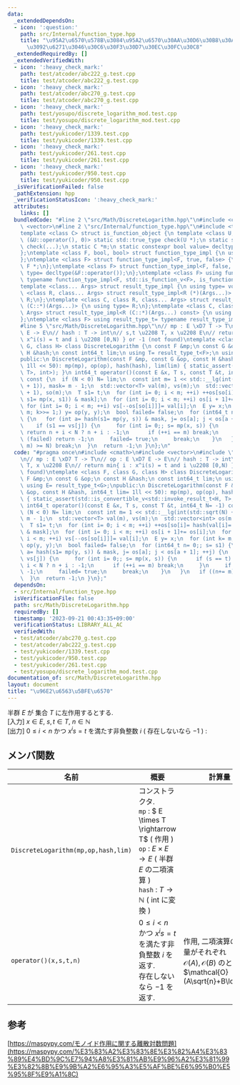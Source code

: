 ```yaml
---
data:
  _extendedDependsOn:
  - icon: ':question:'
    path: src/Internal/function_type.hpp
    title: "\u95A2\u6570\u578B\u3084\u95A2\u6570\u30AA\u30D6\u30B8\u30A7\u30AF\u30C8\
      \u3092\u6271\u3046\u30C6\u30F3\u30D7\u30EC\u30FC\u30C8"
  _extendedRequiredBy: []
  _extendedVerifiedWith:
  - icon: ':heavy_check_mark:'
    path: test/atcoder/abc222_g.test.cpp
    title: test/atcoder/abc222_g.test.cpp
  - icon: ':heavy_check_mark:'
    path: test/atcoder/abc270_g.test.cpp
    title: test/atcoder/abc270_g.test.cpp
  - icon: ':heavy_check_mark:'
    path: test/yosupo/discrete_logarithm_mod.test.cpp
    title: test/yosupo/discrete_logarithm_mod.test.cpp
  - icon: ':heavy_check_mark:'
    path: test/yukicoder/1339.test.cpp
    title: test/yukicoder/1339.test.cpp
  - icon: ':heavy_check_mark:'
    path: test/yukicoder/261.test.cpp
    title: test/yukicoder/261.test.cpp
  - icon: ':heavy_check_mark:'
    path: test/yukicoder/950.test.cpp
    title: test/yukicoder/950.test.cpp
  _isVerificationFailed: false
  _pathExtension: hpp
  _verificationStatusIcon: ':heavy_check_mark:'
  attributes:
    links: []
  bundledCode: "#line 2 \"src/Math/DiscreteLogarithm.hpp\"\n#include <cmath>\n#include\
    \ <vector>\n#line 2 \"src/Internal/function_type.hpp\"\n#include <type_traits>\n\
    template <class C> struct is_function_object {\n template <class U, int dummy=\
    \ (&U::operator(), 0)> static std::true_type check(U *);\n static std::false_type\
    \ check(...);\n static C *m;\n static constexpr bool value= decltype(check(m))::value;\n\
    };\ntemplate <class F, bool, bool> struct function_type_impl {\n using type= void;\n\
    };\ntemplate <class F> struct function_type_impl<F, true, false> {\n using type=\
    \ F *;\n};\ntemplate <class F> struct function_type_impl<F, false, true> {\n using\
    \ type= decltype(&F::operator());\n};\ntemplate <class F> using function_type_t=\
    \ typename function_type_impl<F, std::is_function_v<F>, is_function_object<F>::value>::type;\n\
    template <class... Args> struct result_type_impl {\n using type= void;\n};\ntemplate\
    \ <class R, class... Args> struct result_type_impl<R (*)(Args...)> {\n using type=\
    \ R;\n};\ntemplate <class C, class R, class... Args> struct result_type_impl<R\
    \ (C::*)(Args...)> {\n using type= R;\n};\ntemplate <class C, class R, class...\
    \ Args> struct result_type_impl<R (C::*)(Args...) const> {\n using type= R;\n\
    };\ntemplate <class F> using result_type_t= typename result_type_impl<function_type_t<F>>::type;\n\
    #line 5 \"src/Math/DiscreteLogarithm.hpp\"\n// mp : E \xD7 T -> T\n// op : E \xD7\
    \ E -> E\n// hash : T -> int\n// s,t \u2208 T, x \u2208 E\n// return min{ i :\
    \ x^i(s) = t and i \u2208 [0,N) } or -1 (not found)\ntemplate <class F, class\
    \ G, class H> class DiscreteLogarithm {\n const F &mp;\n const G &op;\n const\
    \ H &hash;\n const int64_t lim;\n using T= result_type_t<F>;\n using E= result_type_t<G>;\n\
    public:\n DiscreteLogarithm(const F &mp, const G &op, const H &hash, int64_t lim=\
    \ 1ll << 50): mp(mp), op(op), hash(hash), lim(lim) { static_assert(std::is_convertible_v<std::invoke_result_t<H,\
    \ T>, int>); }\n int64_t operator()(const E &x, T s, const T &t, int64_t N= -1)\
    \ const {\n  if (N < 0) N= lim;\n  const int m= 1 << std::__lg(int(std::sqrt(N)\
    \ + 1)), mask= m - 1;\n  std::vector<T> val(m), vs(m);\n  std::vector<int> os(m\
    \ + 1), so(m);\n  T s1= t;\n  for (int i= 0; i < m; ++i) ++os[so[i]= hash(val[i]=\
    \ s1= mp(x, s1)) & mask];\n  for (int i= 0; i < m; ++i) os[i + 1]+= os[i];\n \
    \ for (int i= 0; i < m; ++i) vs[--os[so[i]]]= val[i];\n  E y= x;\n  for (int k=\
    \ m; k>>= 1;) y= op(y, y);\n  bool failed= false;\n  for (int64_t n= 0;; s= s1)\
    \ {\n   for (int a= hash(s1= mp(y, s)) & mask, j= os[a]; j < os[a + 1]; ++j) {\n\
    \    if (s1 == vs[j]) {\n     for (int i= 0;; s= mp(x, s)) {\n      if (s == t)\
    \ return n + i < N ? n + i : -1;\n      if (++i == m) break;\n     }\n     if\
    \ (failed) return -1;\n     failed= true;\n     break;\n    }\n   }\n   if ((n+=\
    \ m) >= N) break;\n  }\n  return -1;\n }\n};\n"
  code: "#pragma once\n#include <cmath>\n#include <vector>\n#include \"src/Internal/function_type.hpp\"\
    \n// mp : E \xD7 T -> T\n// op : E \xD7 E -> E\n// hash : T -> int\n// s,t \u2208\
    \ T, x \u2208 E\n// return min{ i : x^i(s) = t and i \u2208 [0,N) } or -1 (not\
    \ found)\ntemplate <class F, class G, class H> class DiscreteLogarithm {\n const\
    \ F &mp;\n const G &op;\n const H &hash;\n const int64_t lim;\n using T= result_type_t<F>;\n\
    \ using E= result_type_t<G>;\npublic:\n DiscreteLogarithm(const F &mp, const G\
    \ &op, const H &hash, int64_t lim= 1ll << 50): mp(mp), op(op), hash(hash), lim(lim)\
    \ { static_assert(std::is_convertible_v<std::invoke_result_t<H, T>, int>); }\n\
    \ int64_t operator()(const E &x, T s, const T &t, int64_t N= -1) const {\n  if\
    \ (N < 0) N= lim;\n  const int m= 1 << std::__lg(int(std::sqrt(N) + 1)), mask=\
    \ m - 1;\n  std::vector<T> val(m), vs(m);\n  std::vector<int> os(m + 1), so(m);\n\
    \  T s1= t;\n  for (int i= 0; i < m; ++i) ++os[so[i]= hash(val[i]= s1= mp(x, s1))\
    \ & mask];\n  for (int i= 0; i < m; ++i) os[i + 1]+= os[i];\n  for (int i= 0;\
    \ i < m; ++i) vs[--os[so[i]]]= val[i];\n  E y= x;\n  for (int k= m; k>>= 1;) y=\
    \ op(y, y);\n  bool failed= false;\n  for (int64_t n= 0;; s= s1) {\n   for (int\
    \ a= hash(s1= mp(y, s)) & mask, j= os[a]; j < os[a + 1]; ++j) {\n    if (s1 ==\
    \ vs[j]) {\n     for (int i= 0;; s= mp(x, s)) {\n      if (s == t) return n +\
    \ i < N ? n + i : -1;\n      if (++i == m) break;\n     }\n     if (failed) return\
    \ -1;\n     failed= true;\n     break;\n    }\n   }\n   if ((n+= m) >= N) break;\n\
    \  }\n  return -1;\n }\n};"
  dependsOn:
  - src/Internal/function_type.hpp
  isVerificationFile: false
  path: src/Math/DiscreteLogarithm.hpp
  requiredBy: []
  timestamp: '2023-09-21 00:43:35+09:00'
  verificationStatus: LIBRARY_ALL_AC
  verifiedWith:
  - test/atcoder/abc270_g.test.cpp
  - test/atcoder/abc222_g.test.cpp
  - test/yukicoder/1339.test.cpp
  - test/yukicoder/950.test.cpp
  - test/yukicoder/261.test.cpp
  - test/yosupo/discrete_logarithm_mod.test.cpp
documentation_of: src/Math/DiscreteLogarithm.hpp
layout: document
title: "\u96E2\u6563\u5BFE\u6570"
---
```


半群 $E$ が 集合 $T$ に左作用するとする. \
[入力] $x\in E$, $s,t\in T$, $n\in \mathbb{N}$ \
[出力] $0 \le i < n$ かつ $x^is=t$ を満たす非負整数 $i$ ( 存在しないなら $-1$ ) : 

## メンバ関数

| 名前                                     | 概要                                                                                                                                                                                          | 計算量                                                                                                   |
| ---------------------------------------- | --------------------------------------------------------------------------------------------------------------------------------------------------------------------------------------------- | -------------------------------------------------------------------------------------------------------- |
| `DiscreteLogarithm(mp,op,hash,lim)` | コンストラクタ.  <br> `mp` : $ E \times T \rightarrow T$ ( 作用 ) <br> `op` : $E \times E \rightarrow E$ ( 半群 $E$ の二項演算 ) <br> `hash` : $T \rightarrow \mathbb{N}$ ( int に変換 ) |                                                                                                          |
| `operator()(x,s,t,n)`                    | $0 \le i < n$ かつ $x^is=t$ <br> を満たす非負整数 $i$ を返す. <br> 存在しないなら $-1$ を返す.                                                                                                                                                                             |作用, 二項演算の計算量がそれぞれ <br> $\mathcal{O}(A), \mathcal{O}(B)$ のとき <br> $\mathcal{O}(A\sqrt{n}+B\log{n})$ |

## 参考
[https://maspypy.com/モノイド作用に関する離散対数問題](https://maspypy.com/%E3%83%A2%E3%83%8E%E3%82%A4%E3%83%89%E4%BD%9C%E7%94%A8%E3%81%AB%E9%96%A2%E3%81%99%E3%82%8B%E9%9B%A2%E6%95%A3%E5%AF%BE%E6%95%B0%E5%95%8F%E9%A1%8C)